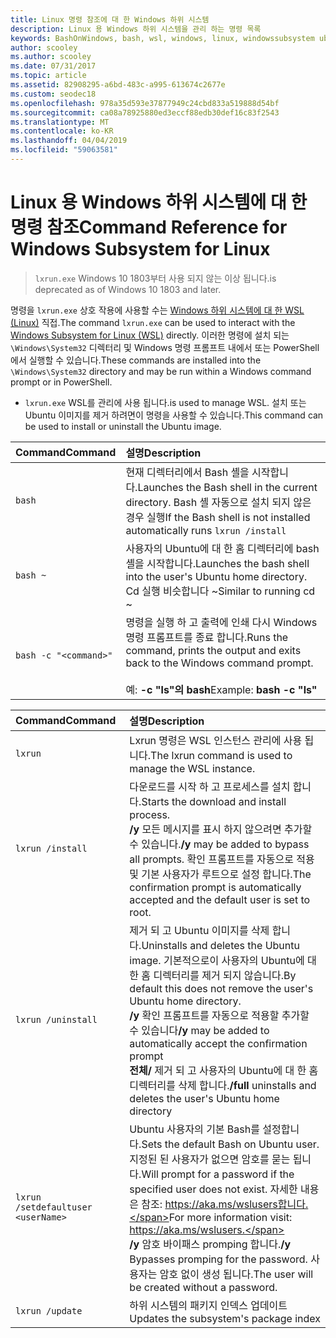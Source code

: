 ```yaml
---
title: Linux 명령 참조에 대 한 Windows 하위 시스템
description: Linux 용 Windows 하위 시스템을 관리 하는 명령 목록
keywords: BashOnWindows, bash, wsl, windows, linux, windowssubsystem ubuntu 용 windows 하위 시스템
author: scooley
ms.author: scooley
ms.date: 07/31/2017
ms.topic: article
ms.assetid: 82908295-a6bd-483c-a995-613674c2677e
ms.custom: seodec18
ms.openlocfilehash: 978a35d593e37877949c24cbd833a519888d54bf
ms.sourcegitcommit: ca08a78925880ed3eccf88edb30def16c83f2543
ms.translationtype: MT
ms.contentlocale: ko-KR
ms.lasthandoff: 04/04/2019
ms.locfileid: "59063581"
---
```

# <a name="command-reference-for-windows-subsystem-for-linux"></a><span data-ttu-id="e4c05-104">Linux 용 Windows 하위 시스템에 대 한 명령 참조</span><span class="sxs-lookup"><span data-stu-id="e4c05-104">Command Reference for Windows Subsystem for Linux</span></span>

> `lxrun.exe` <span data-ttu-id="e4c05-105">Windows 10 1803부터 사용 되지 않는 이상 됩니다.</span><span class="sxs-lookup"><span data-stu-id="e4c05-105">is deprecated as of Windows 10 1803 and later.</span></span>

<span data-ttu-id="e4c05-106">명령을 `lxrun.exe` 상호 작용에 사용할 수는 [Windows 하위 시스템에 대 한 WSL (Linux)](https://msdn.microsoft.com/en-us/commandline/wsl/faq#what-windows-subsystem-for-linux-wsl-) 직접.</span><span class="sxs-lookup"><span data-stu-id="e4c05-106">The command `lxrun.exe` can be used to interact with the [Windows Subsystem for Linux (WSL)](https://msdn.microsoft.com/en-us/commandline/wsl/faq#what-windows-subsystem-for-linux-wsl-) directly.</span></span>  <span data-ttu-id="e4c05-107">이러한 명령에 설치 되는 `\Windows\System32` 디렉터리 및 Windows 명령 프롬프트 내에서 또는 PowerShell에서 실행할 수 있습니다.</span><span class="sxs-lookup"><span data-stu-id="e4c05-107">These commands are installed into the `\Windows\System32` directory and may be run within a Windows command prompt or in PowerShell.</span></span>

* `lxrun.exe` <span data-ttu-id="e4c05-108">WSL를 관리에 사용 됩니다.</span><span class="sxs-lookup"><span data-stu-id="e4c05-108">is used to manage WSL.</span></span>  <span data-ttu-id="e4c05-109">설치 또는 Ubuntu 이미지를 제거 하려면이 명령을 사용할 수 있습니다.</span><span class="sxs-lookup"><span data-stu-id="e4c05-109">This command can be used to install or uninstall the Ubuntu image.</span></span>


| <span data-ttu-id="e4c05-110">Command</span><span class="sxs-lookup"><span data-stu-id="e4c05-110">Command</span></span>                     | <span data-ttu-id="e4c05-111">설명</span><span class="sxs-lookup"><span data-stu-id="e4c05-111">Description</span></span>                     |
|:----------------------------|:---------------------------|
| `bash`                      | <span data-ttu-id="e4c05-112">현재 디렉터리에서 Bash 셸을 시작합니다.</span><span class="sxs-lookup"><span data-stu-id="e4c05-112">Launches the Bash shell in the current directory.</span></span>  <span data-ttu-id="e4c05-113">Bash 셸 자동으로 설치 되지 않은 경우 실행</span><span class="sxs-lookup"><span data-stu-id="e4c05-113">If the Bash shell is not installed automatically runs</span></span> `lxrun /install` |
| `bash ~`                    | <span data-ttu-id="e4c05-114">사용자의 Ubuntu에 대 한 홈 디렉터리에 bash 셸을 시작합니다.</span><span class="sxs-lookup"><span data-stu-id="e4c05-114">Launches the bash shell into the user's Ubuntu home directory.</span></span>  <span data-ttu-id="e4c05-115">Cd 실행 비슷합니다 ~</span><span class="sxs-lookup"><span data-stu-id="e4c05-115">Similar to running cd ~</span></span>            |
| `bash -c "<command>"`       | <span data-ttu-id="e4c05-116">명령을 실행 하 고 출력에 인쇄 다시 Windows 명령 프롬프트를 종료 합니다.</span><span class="sxs-lookup"><span data-stu-id="e4c05-116">Runs the command, prints the output and exits back to the Windows command prompt.</span></span> <br/> <br/> <span data-ttu-id="e4c05-117">예: **-c "ls"의 bash**</span><span class="sxs-lookup"><span data-stu-id="e4c05-117">Example:  **bash -c "ls"**</span></span> |

<p>

| <span data-ttu-id="e4c05-118">Command</span><span class="sxs-lookup"><span data-stu-id="e4c05-118">Command</span></span>                     | <span data-ttu-id="e4c05-119">설명</span><span class="sxs-lookup"><span data-stu-id="e4c05-119">Description</span></span>                     |
|:----------------------------|:---------------------------|
| `lxrun`                     | <span data-ttu-id="e4c05-120">Lxrun 명령은 WSL 인스턴스 관리에 사용 됩니다.</span><span class="sxs-lookup"><span data-stu-id="e4c05-120">The lxrun command is used to manage the WSL instance.</span></span> |
| `lxrun /install`            | <span data-ttu-id="e4c05-121">다운로드를 시작 하 고 프로세스를 설치 합니다.</span><span class="sxs-lookup"><span data-stu-id="e4c05-121">Starts the download and install process.</span></span> <br/> <span data-ttu-id="e4c05-122">**/y** 모든 메시지를 표시 하지 않으려면 추가할 수 있습니다.</span><span class="sxs-lookup"><span data-stu-id="e4c05-122">**/y** may be added to bypass all prompts.</span></span>  <span data-ttu-id="e4c05-123">확인 프롬프트를 자동으로 적용 및 기본 사용자가 루트으로 설정 합니다.</span><span class="sxs-lookup"><span data-stu-id="e4c05-123">The confirmation prompt is automatically accepted and the default user is set to root.</span></span>          |
| `lxrun /uninstall`          | <span data-ttu-id="e4c05-124">제거 되 고 Ubuntu 이미지를 삭제 합니다.</span><span class="sxs-lookup"><span data-stu-id="e4c05-124">Uninstalls and deletes the Ubuntu image.</span></span>  <span data-ttu-id="e4c05-125">기본적으로이 사용자의 Ubuntu에 대 한 홈 디렉터리를 제거 되지 않습니다.</span><span class="sxs-lookup"><span data-stu-id="e4c05-125">By default this does not remove the user's Ubuntu home directory.</span></span> <br/> <span data-ttu-id="e4c05-126">**/y** 확인 프롬프트를 자동으로 적용할 추가할 수 있습니다</span><span class="sxs-lookup"><span data-stu-id="e4c05-126">**/y** may be added to automatically accept the confirmation prompt</span></span> <br/><span data-ttu-id="e4c05-127">**전체/** 제거 되 고 사용자의 Ubuntu에 대 한 홈 디렉터리를 삭제 합니다.</span><span class="sxs-lookup"><span data-stu-id="e4c05-127">**/full** uninstalls and deletes the user's Ubuntu home directory</span></span>         |
| `lxrun /setdefaultuser <userName>`     | <span data-ttu-id="e4c05-128">Ubuntu 사용자의 기본 Bash를 설정합니다.</span><span class="sxs-lookup"><span data-stu-id="e4c05-128">Sets the default Bash on Ubuntu user.</span></span> <span data-ttu-id="e4c05-129">지정된 된 사용자가 없으면 암호를 묻는 됩니다.</span><span class="sxs-lookup"><span data-stu-id="e4c05-129">Will prompt for a password if the specified user does not exist.</span></span>  <span data-ttu-id="e4c05-130">자세한 내용은 참조: https://aka.ms/wslusers합니다.</span><span class="sxs-lookup"><span data-stu-id="e4c05-130">For more information visit: https://aka.ms/wslusers.</span></span> <br/> <span data-ttu-id="e4c05-131">**/y** 암호 바이패스 promping 합니다.</span><span class="sxs-lookup"><span data-stu-id="e4c05-131">**/y** Bypasses promping for the password.</span></span>  <span data-ttu-id="e4c05-132">사용자는 암호 없이 생성 됩니다.</span><span class="sxs-lookup"><span data-stu-id="e4c05-132">The user will be created without a password.</span></span>|
| `lxrun /update`            | <span data-ttu-id="e4c05-133">하위 시스템의 패키지 인덱스 업데이트</span><span class="sxs-lookup"><span data-stu-id="e4c05-133">Updates the subsystem's package index</span></span>          |
